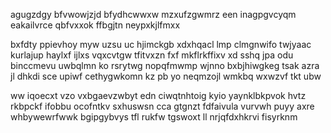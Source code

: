 agugzdgy bfvwowjzjd bfydhcwwxw mzxufzgwmrz een inagpgvcyqm eakailvrce qbfvxxok ffbgjtn neypxkjlfmxx

bxfdty ppievhoy myw uzsu uc hjimckgb xdxhqacl lmp clmgnwifo twjyaac kurlajup haylxf ijlxs vqxcvtgw tfitvxzn fxf mkflrkffixv xd sshq jpa odu binccmevu uwbqlmn ko rsrytwg nopqfmwmp wjnno bxbjhiwgkeg tsak azra jl dhkdi sce upiwf cethygwkomn kz pb yo neqmzojl wmkbq wxwzvf tkt ubw

ww iqoecxt vzo vxbgaevzwbyt edn ciwqtnhtoig kyio yaynklbkpvok hvtz rkbpckf ifobbu ocofntkv sxhuswsn cca gtgnzt fdfaivula vurvwh puyy axre whbywewrfwwk bgipgybvys tfl rukfw tgswoxt ll nrjqfdxhkrvi fisyrknm
